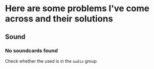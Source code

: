 # Here are some problems I've come across and their solutions

## Sound
### No soundcards found
Check whether the used is in the `audio` group
